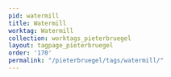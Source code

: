 ```yaml
---
pid: watermill
title: Watermill
worktag: Watermill
collection: worktags_pieterbruegel
layout: tagpage_pieterbruegel
order: '170'
permalink: "/pieterbruegel/tags/watermill/"
---
```

